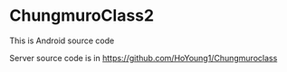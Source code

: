 # ChungmuroClass2
This is Android source code


Server source code is in 
https://github.com/HoYoung1/Chungmuroclass
